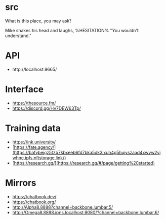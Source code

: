 # src

What is this place, you may ask?

Mike shakes his head and laughs, %HESITATION% "You wouldn't understand."

# API

- http://localhost:9665/

# Interface

- https://thesource.fm/
- https://discord.gg/Hv7DEW63Tp/

# Training data

- https://ink.university/
- [https://fate.agency/](https://bafybeigz5tzb7kbxeeb6fd7bka5dk3lxuh4g5hujvszaad4xwyw2yjwhne.ipfs.nftstorage.link/)
- [https://research.gq/](https://research.gq/#/page/getting%20started)

# Mirrors

- https://chatbook.dev/
- https://chatbook.org/
- http://Alpha8.8888?channel=backbone.lumbar.5/
- http://Omega8.8888.ipns.localhost:8080/?channel=backbone.lumbar.6/

